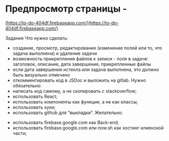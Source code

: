 # Предпросмотр страницы - 

[https://to-do-404df.firebaseapp.com/](https://to-do-404df.firebaseapp.com/)


Задание Что нужно сделать:
+ создание, просмотр, редактирование (изменение полей или то, что задача выполнена) и удаление задачи
+ возможность прикрепления файлов к записи - поля в задаче: заголовок, описание, дата завершения, прикрепленные файлы
+ если дата завершения истекла или задача выполнена, это должно быть визуально отмечено  
+ откомментировать код в JSDoc и выложить на gitlab.  Нужно обязательно:
+ написать код самому, а не скопировать с stackoverflow;
+ использовать React;
+ использовать компоненты как функции, а не как классы;
+ использовать хуки;
+ использовать github для “выкладки”.  Желательно:
<!-- — использовать dayjs для работы с датами; -->
+ использовать firebase.google.com как Back-end;
+ использовать firebase.google.com или now.sh как хостинг клиенской части;
<!-- — использовать less, если потребуется писать стили; — постараться не использовать никаких библиотек, кроме необходимых для общения с Back-end.  Не требуется делать супер-красивый UI и функции не описанные в задании.  С уважением, команда WomanUP -->
